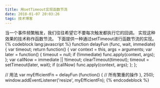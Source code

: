 ```yaml
---
title: 用setTimeout实现函数节流
date: 2018-01-07 20:03:26
tags: 技术博客
---
```

当一个事件频繁触发，我们往往希望它不要每次触发都执行它的回调。
实现这种效果的技术称作函数节流。
下面提供一种通过setTimeout进行函数节流的实现。
{% codeblock lang:javascript %}
function delayFun (func, wait, immediate) {
    var timeout;
    return function() {
        var context = this, args = arguments;
        var later = function() {
            timeout = null;
            if (!immediate) func.apply(context, args);
        };
        var callNow = immediate || !timeout;
        clearTimeout(timeout);
        timeout = setTimeout(later, wait);
        if (callNow) func.apply(context, args);
    };
};

// 用法
var myEfficientFn = delayFun (function() {
        // 所有繁重的操作
}, 250);
window.addEventListener('resize', myEfficientFn);
{% endcodeblock %}
